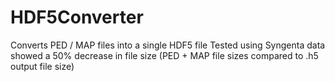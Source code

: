# HDF5Converter
Converts PED / MAP files into a single HDF5 file
Tested using Syngenta data showed a 50% decrease in file size (PED + MAP file sizes compared to .h5 output file size)
